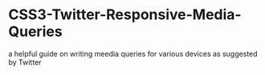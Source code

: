 # CSS3-Twitter-Responsive-Media-Queries
a helpful guide on writing meedia queries for various devices as suggested by Twitter

